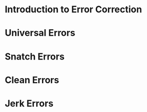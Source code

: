 # Introduction to Error Correction

# Universal Errors

# Snatch Errors

# Clean Errors

# Jerk Errors


